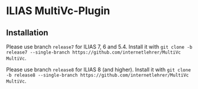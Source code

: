 # ILIAS MultiVc-Plugin

## Installation

Please use branch `release7` for ILIAS 7, 6 and 5.4. Install it with `git clone -b release7 --single-branch https://github.com/internetlehrer/MultiVc MultiVc`.

Please use branch `release8` for ILIAS 8 (and higher). Install it with `git clone -b release8 --single-branch https://github.com/internetlehrer/MultiVc MultiVc`.
